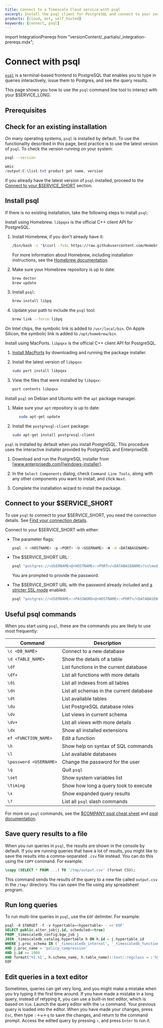 ```yaml
---
title: Connect to a Timescale Cloud service with psql 
excerpt: Install the psql client for PostgreSQL and connect to your service 
products: [cloud, mst, self_hosted]
keywords: [connect, psql]
---
```


import IntegrationPrereqs from "versionContent/_partials/_integration-prereqs.mdx";

# Connect with psql

[`psql`][psql-docs] is a terminal-based frontend to PostgreSQL that enables you to type in queries interactively, issue them to Postgres, and see the query results. 

This page shows you how to use the `psql` command line tool to interact with your $SERVICE_LONG.

## Prerequisites

<IntegrationPrereqs />

## Check for an existing installation

On many operating systems, `psql` is installed by default. To use the functionality described in this page, best practice is to use the latest version of `psql`. To check the version running on your system:

<Terminal>
    
<tab label='Linux/MacOS'>
    

```bash
psql --version
```
    
</tab>
    
<tab label="Windows">

    
```powershell
wmic
/output:C:\list.txt product get name, version
```

</tab>
    
</Terminal>

If you already have the latest version of `psql` installed, proceed to the [Connect to your $SERVICE_SHORT][connect-database] section. 

## Install psql

If there is no existing installation, take the following steps to install `psql`:
    
<Tabs label="Install psql">
    
<Tab title="MacOS Homebrew">

Install using Homebrew. `libpqxx` is the official C++ client API for PostgreSQL.

<Procedure>

1. Install Homebrew, if you don't already have it:

    ```bash
    /bin/bash -c "$(curl -fsSL https://raw.githubusercontent.com/Homebrew/install/HEAD/install.sh)"
    ```

    For more information about Homebrew, including installation instructions, see the [Homebrew documentation][homebrew].
 
1. Make sure your Homebrew repository is up to date:

    ```bash
    brew doctor
    brew update
    ```

1. Install `psql`:

    ```bash
    brew install libpq
    ```

1. Update your path to include the `psql` tool:

    ```bash
    brew link --force libpq
    ```

On Intel chips, the symbolic link is added to `/usr/local/bin`. On Apple Silicon, the symbolic link is added to `/opt/homebrew/bin`.

</Procedure>

</Tab>

<Tab title="MacOS MacPorts">

Install using MacPorts. `libpqxx` is the official C++ client API for PostgreSQL.

<Procedure>

1. [Install MacPorts][macports] by downloading and running the package installer.

1. Install the latest version of `libpqxx`:

    ```bash
    sudo port install libpqxx
    ```
         
1.  View the files that were installed by `libpqxx`:

     ```bash
     port contents libpqxx
     ```
         
</Procedure>

</Tab>
  
<Tab title="Debian and Ubuntu">

Install `psql` on Debian and Ubuntu with the `apt` package manager.

<Procedure>

1.  Make sure your `apt` repository is up to date:

    ```bash
       sudo apt-get update
    ```

1.  Install the `postgresql-client` package:

    ```bash
    sudo apt-get install postgresql-client
    ```

</Procedure>

</Tab>

<Tab title="Windows">

`psql` is installed by default when you install PostgreSQL. This procedure uses the interactive installer provided by PostgreSQL and EnterpriseDB.

<Procedure>

1.  Download and run the PostgreSQL installer from [www.enterprisedb.com][windows-installer].
 
1. In the `Select Components` dialog, check `Command Line Tools`, along with any other components you want to install, and click `Next`.

1.  Complete the installation wizard to install the package.

</Procedure>

</Tab>

</Tabs>

## Connect to your $SERVICE_SHORT

To use `psql` to connect to your $SERVICE_SHORT, you need the connection details. See [Find your connection details][connection-info].

Connect to your $SERVICE_SHORT with either:

- The parameter flags:
    
   ```bash
   psql -h <HOSTNAME> -p <PORT> -U <USERNAME> -W -d <DATABASENAME>
   ```

- The $SERVICE_SHORT URL:

   ```bash
   psql "postgres://<USERNAME>@<HOSTNAME>:<PORT>/<DATABASENAME>?sslmode=require"
   ```
  
   You are prompted to provide the password. 

- The $SERVICE_SHORT URL with the password already included and [a stricter SSL mode][ssl-mode] enabled:

   ```bash
   psql "postgres://<USERNAME>:<PASSWORD>@<HOSTNAME>:<PORT>/<DATABASENAME>?sslmode=verify-full"
   ```

## Useful psql commands

When you start using `psql`, these are the commands you are likely to use most frequently:

|Command|Description|
|-|-|
|`\c <DB_NAME>`|Connect to a new database|
|`\d <TABLE_NAME>`|Show the details of a table|
|`\df`|List functions in the current database|
|`\df+`|List all functions with more details|
|`\di`|List all indexes from all tables|
|`\dn`|List all schemas in the current database|
|`\dt`|List available tables|
|`\du`|List PostgreSQL database roles|
|`\dv`|List views in current schema|
|`\dv+`|List all views with more details|
|`\dx`|Show all installed extensions|
|`ef <FUNCTION_NAME>`|Edit a function|
|`\h`|Show help on syntax of SQL commands|
|`\l`|List available databases|
|`\password <USERNAME>`|Change the password for the user|
|`\q`|Quit `psql`|
|`\set`|Show system variables list|
|`\timing`|Show how long a query took to execute|
|`\x`|Show expanded query results|
|`\?`|List all `psql` slash commands|

For more on `psql` commands, see the [$COMPANY psql cheat sheet][psql-cheat-sheet] and [psql documentation][psql-docs].

## Save query results to a file

When you run queries in `psql`, the results are shown in the console by default.
If you are running queries that have a lot of results, you might like to save
the results into a comma-separated `.csv` file instead. You can do this using
the `COPY` command. For example:

```sql
\copy (SELECT * FROM ...) TO '/tmp/output.csv' (format CSV);
```

This command sends the results of the query to a new file called `output.csv` in
the `/tmp/` directory. You can open the file using any spreadsheet program.

## Run long queries

To run multi-line queries in `psql`, use the `EOF` delimiter. For example:

```sql
psql -d $TARGET -f -v hypertable=<hypertable> - <<'EOF'
SELECT public.alter_job(j.id, scheduled=>true)
FROM _timescaledb_config.bgw_job j
JOIN _timescaledb_catalog.hypertable h ON h.id = j.hypertable_id
WHERE j.proc_schema IN ('_timescaledb_internal', '_timescaledb_functions')
AND j.proc_name = 'policy_compression'
AND j.id >= 1000
AND format('%I.%I', h.schema_name, h.table_name)::text::regclass = :'hypertable'::text::regclass;
EOF
```

## Edit queries in a text editor

Sometimes, queries can get very long, and you might make a mistake when you try
typing it the first time around. If you have made a mistake in a long query,
instead of retyping it, you can use a built-in text editor, which is based on
`Vim`. Launch the query editor with the `\e` command. Your previous query is
loaded into the editor. When you have made your changes, press `Esc`, then type
`:`＋`w`＋`q` to save the changes, and return to the command prompt. Access the
edited query by pressing `↑`, and press `Enter` to run it.

[psql-cheat-sheet]: https://www.timescale.com/learn/postgres-cheat-sheet
[psql-docs]: https://www.postgresql.org/docs/current/app-psql.html
[ssl-mode]: /use-timescale/:currentVersion:/security/strict-ssl/
[homebrew]: https://docs.brew.sh/Installation
[macports]: https://guide.macports.org/#installing.macports
[windows-installer]: https://www.postgresql.org/download/windows/
[connect-database]:/use-timescale/:currentVersion:/integrations/psql/#connect-to-your-service
[connection-info]: /use-timescale/:currentVersion:/integrations/find-connection-details/

